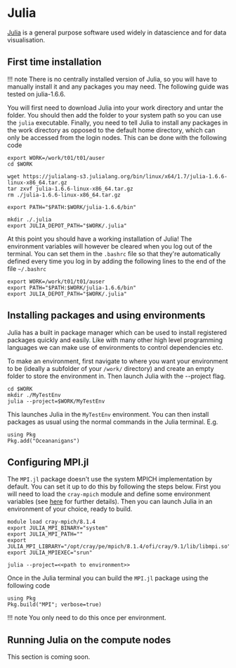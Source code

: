 # Julia

[Julia](https://julialang.org) is a general purpose software used widely
in datascience and for data visualisation.

## First time installation

!!! note
    There is no centrally installed version of Julia, so you will have to
    manually install it and any packages you may need. The following
    guide was tested on julia-1.6.6.

You will first need to download Julia into your work directory and untar the
folder. You should then add the folder to your system path so you can use the
`julia` executable. Finally, you need to tell Julia to install any packages in
the work directory as opposed to the default home directory,  which can only be
accessed from the login nodes. This can be done with the following code

```
export WORK=/work/t01/t01/auser
cd $WORK

wget https://julialang-s3.julialang.org/bin/linux/x64/1.7/julia-1.6.6-linux-x86_64.tar.gz
tar zxvf julia-1.6.6-linux-x86_64.tar.gz
rm ./julia-1.6.6-linux-x86_64.tar.gz

export PATH="$PATH:$WORK/julia-1.6.6/bin"

mkdir ./.julia
export JULIA_DEPOT_PATH="$WORK/.julia"
```

At this point you should have a working installation of Julia! The environment
variables will however be cleared when you log out of the terminal. You can
set them in the `.bashrc` file so that they're automatically defined every time
you log in by adding the following lines to the end of the file `~/.bashrc`

```
export WORK=/work/t01/t01/auser
export PATH="$PATH:$WORK/julia-1.6.6/bin"
export JULIA_DEPOT_PATH="$WORK/.julia"
```

## Installing packages and using environments
Julia has a built in package manager which can be used to install registered
packages quickly and easily. Like with many other high level programming
languages we can make use of environments to control dependencies etc.

To make an environment, first navigate to where you want your environment to be
(ideally a subfolder of your `/work/` directory) and create an empty folder to
store the environment in. Then launch Julia with the --project flag.
```
cd $WORK
mkdir ./MyTestEnv
julia --project=$WORK/MyTestEnv
```
This launches Julia in the `MyTestEnv` environment. You can then install
packages as usual using the normal commands in the Julia terminal. E.g.
```
using Pkg
Pkg.add("Oceananigans")
```

## Configuring MPI.jl
The `MPI.jl` package doesn't use the system MPICH implementation by default.
You can set it up to do this by following the steps below. First you will need
to load the `cray-mpich` module and define some environment variables (see [here](https://juliaparallel.org/MPI.jl/stable/configuration/)
for further details). Then you can launch Julia in an environment of your
choice, ready to build.
```
module load cray-mpich/8.1.4
export JULIA_MPI_BINARY="system"
export JULIA_MPI_PATH=""
export JULIA_MPI_LIBRARY="/opt/cray/pe/mpich/8.1.4/ofi/cray/9.1/lib/libmpi.so"
export JULIA_MPIEXEC="srun"

julia --project=<<path to environment>>
```
Once in the Julia terminal you can build the `MPI.jl` package using the
following code
```
using Pkg
Pkg.build("MPI"; verbose=true)
```

!!! note
    You only need to do this once per environment.


## Running Julia on the compute nodes
This section is coming soon.